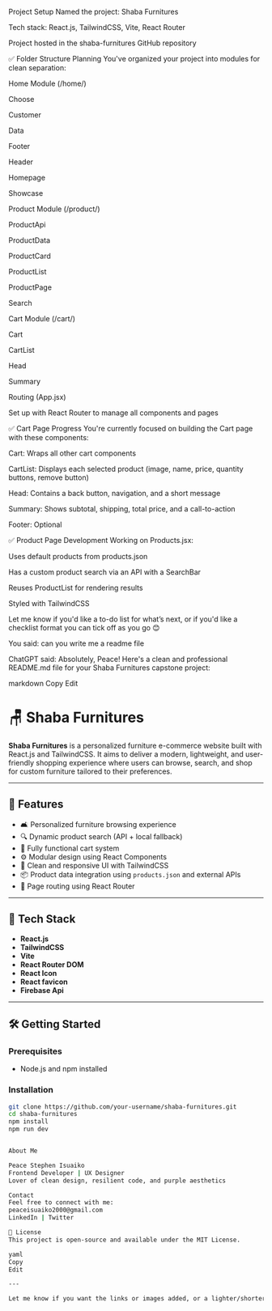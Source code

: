Project Setup
Named the project: Shaba Furnitures

Tech stack: React.js, TailwindCSS, Vite, React Router

Project hosted in the shaba-furnitures GitHub repository

✅ Folder Structure Planning
You've organized your project into modules for clean separation:

Home Module (/home/)

Choose

Customer

Data

Footer

Header

Homepage

Showcase

Product Module (/product/)

ProductApi

ProductData

ProductCard

ProductList

ProductPage

Search

Cart Module (/cart/)

Cart

CartList

Head

Summary

Routing (App.jsx)

Set up with React Router to manage all components and pages

✅ Cart Page Progress
You're currently focused on building the Cart page with these components:

Cart: Wraps all other cart components

CartList: Displays each selected product (image, name, price, quantity buttons, remove button)

Head: Contains a back button, navigation, and a short message

Summary: Shows subtotal, shipping, total price, and a call-to-action

Footer: Optional

✅ Product Page Development
Working on Products.jsx:

Uses default products from products.json

Has a custom product search via an API with a SearchBar

Reuses ProductList for rendering results

Styled with TailwindCSS

Let me know if you'd like a to-do list for what’s next, or if you'd like a checklist format you can tick off as you go 😊








You said:
can you write me a readme file


ChatGPT said:
Absolutely, Peace! Here's a clean and professional README.md file for your Shaba Furnitures capstone project:

markdown
Copy
Edit
# 🪑 Shaba Furnitures

**Shaba Furnitures** is a personalized furniture e-commerce website built with React.js and TailwindCSS. It aims to deliver a modern, lightweight, and user-friendly shopping experience where users can browse, search, and shop for custom furniture tailored to their preferences.

---

## 🚀 Features

- 🛋️ Personalized furniture browsing experience
- 🔍 Dynamic product search (API + local fallback)
- 🛒 Fully functional cart system
- ⚙️ Modular design using React Components
- 🎨 Clean and responsive UI with TailwindCSS
- 📦 Product data integration using `products.json` and external APIs
- 🧭 Page routing using React Router

---


## 🧰 Tech Stack

- **React.js**
- **TailwindCSS**
- **Vite**
- **React Router DOM**
- **React Icon**
- **React favicon**
- **Firebase Api**

---

## 🛠️ Getting Started

### Prerequisites

- Node.js and npm installed

### Installation

```bash
git clone https://github.com/your-username/shaba-furnitures.git
cd shaba-furnitures
npm install
npm run dev


About Me

Peace Stephen Isuaiko
Frontend Developer | UX Designer
Lover of clean design, resilient code, and purple aesthetics 

Contact
Feel free to connect with me:
peaceisuaiko2000@gmail.com
LinkedIn | Twitter

📄 License
This project is open-source and available under the MIT License.

yaml
Copy
Edit

---

Let me know if you want the links or images added, or a lighter/shorter version. I can also help turn this into a live portfolio page later!






